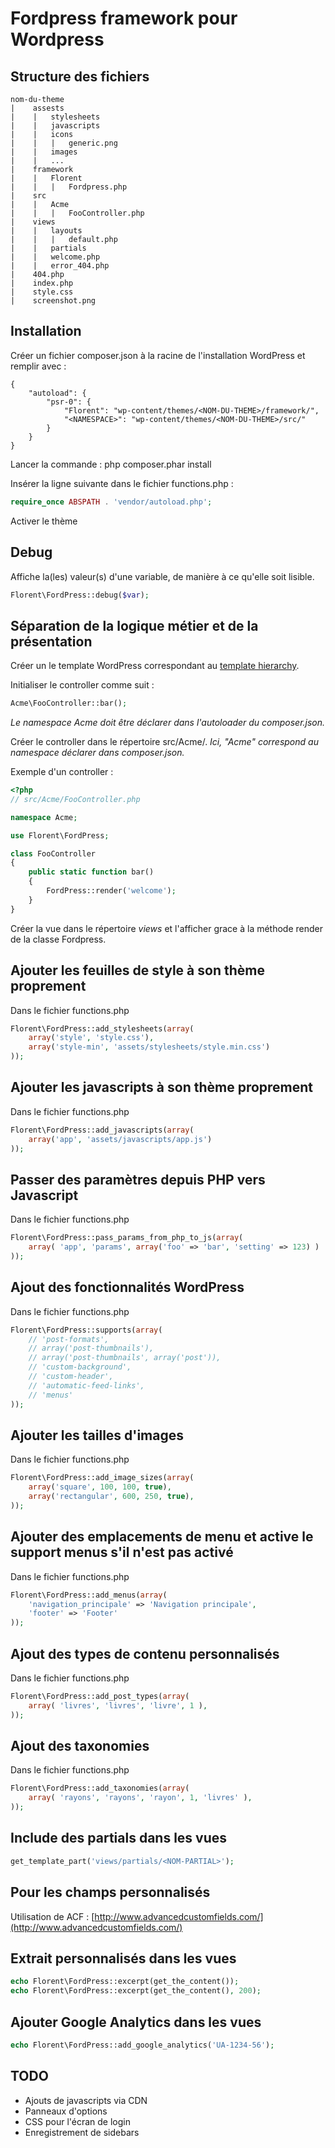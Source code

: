 Fordpress framework pour Wordpress
==================================

Structure des fichiers
----------------------

```
nom-du-theme
|    assests
|    |   stylesheets
|    |   javascripts
|    |   icons
|    |   |   generic.png
|    |   images
|    |   ...
|    framework
|    |   Florent
|    |   |   Fordpress.php
|    src
|    |   Acme
|    |   |   FooController.php
|    views
|    |   layouts
|    |   |   default.php
|    |   partials
|    |   welcome.php
|    |   error_404.php
|    404.php
|    index.php
|    style.css
|    screenshot.png
```

Installation
------------

Créer un fichier composer.json à la racine de l'installation WordPress et remplir avec :

```
{
    "autoload": {
        "psr-0": {
            "Florent": "wp-content/themes/<NOM-DU-THEME>/framework/",
            "<NAMESPACE>": "wp-content/themes/<NOM-DU-THEME>/src/"
        }
    }
}
```

Lancer la commande : php composer.phar install

Insérer la ligne suivante dans le fichier functions.php :

```php
require_once ABSPATH . 'vendor/autoload.php';
```

Activer le thème

Debug
------------------------------------------------

Affiche la(les) valeur(s) d'une variable, de manière à ce qu'elle soit lisible.

```php
Florent\FordPress::debug($var);
```

Séparation de la logique métier et de la présentation
--------------------------------------------------

Créer un le template WordPress correspondant au [template hierarchy](http://codex.wordpress.org/Template_Hierarchy).

Initialiser le controller comme suit :

```php
Acme\FooController::bar();
```

_Le namespace Acme doit être déclarer dans l'autoloader du composer.json._

Créer le controller dans le répertoire src/Acme/. _Ici, "Acme" correspond au namespace déclarer dans composer.json._

Exemple d'un controller :

```php
<?php
// src/Acme/FooController.php

namespace Acme;

use Florent\FordPress;

class FooController
{
    public static function bar()
    {
        FordPress::render('welcome');
    }
}
```

Créer la vue dans le répertoire _views_ et l'afficher grace à la méthode render de la classe Fordpress.


Ajouter les feuilles de style à son thème proprement
----------------------------------------------------

Dans le fichier functions.php

```php
Florent\FordPress::add_stylesheets(array(
    array('style', 'style.css'),
    array('style-min', 'assets/stylesheets/style.min.css')
));
```

Ajouter les javascripts à son thème proprement
----------------------------------------------

Dans le fichier functions.php

```php
Florent\FordPress::add_javascripts(array(
    array('app', 'assets/javascripts/app.js')
));
```

Passer des paramètres depuis PHP vers Javascript
------------------------------------------------

Dans le fichier functions.php

```php
Florent\FordPress::pass_params_from_php_to_js(array(
    array( 'app', 'params', array('foo' => 'bar', 'setting' => 123) )
));
```

Ajout des fonctionnalités WordPress
-----------------------------------

Dans le fichier functions.php

```php
Florent\FordPress::supports(array(
    // 'post-formats',
    // array('post-thumbnails'),
    // array('post-thumbnails', array('post')),
    // 'custom-background',
    // 'custom-header',
    // 'automatic-feed-links',
    // 'menus'
));
```

Ajouter les tailles d'images
----------------------------

Dans le fichier functions.php

```php
Florent\FordPress::add_image_sizes(array(
    array('square', 100, 100, true),
    array('rectangular', 600, 250, true),
));
```

Ajouter des emplacements de menu et active le support menus s'il n'est pas activé
---------------------------------------------------------------------------------

Dans le fichier functions.php

```php
Florent\FordPress::add_menus(array(
    'navigation_principale' => 'Navigation principale',
    'footer' => 'Footer'
));
```

Ajout des types de contenu personnalisés
----------------------------------------

Dans le fichier functions.php

```php
Florent\FordPress::add_post_types(array(
    array( 'livres', 'livres', 'livre', 1 ),
));
```

Ajout des taxonomies
--------------------

Dans le fichier functions.php

```php
Florent\FordPress::add_taxonomies(array(
    array( 'rayons', 'rayons', 'rayon', 1, 'livres' ),
));
```

Include des partials dans les vues
----------------------------------

```php
get_template_part('views/partials/<NOM-PARTIAL>');
```

Pour les champs personnalisés
-----------------------------

Utilisation de ACF : [http://www.advancedcustomfields.com/](http://www.advancedcustomfields.com/)

Extrait personnalisés dans les vues
-----------------------------------

```php
echo Florent\FordPress::excerpt(get_the_content());
echo Florent\FordPress::excerpt(get_the_content(), 200);
```

Ajouter Google Analytics dans les vues
--------------------------------------

```php
echo Florent\FordPress::add_google_analytics('UA-1234-56');
```


TODO
----

* Ajouts de javascripts via CDN
* Panneaux d'options
* CSS pour l'écran de login
* Enregistrement de sidebars

